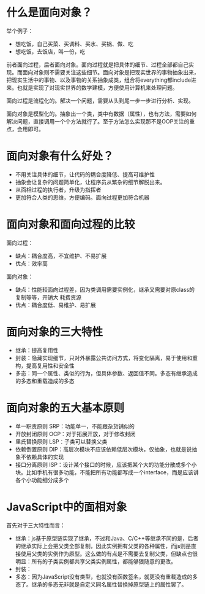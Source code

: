 # 什么是面向对象？
举个例子：
+ 想吃饭，自己买菜、买调料、买水、买锅、做、吃
+ 想吃饭，去饭店，叫一份，吃

前者面向过程，后者面向对象。面向过程就是把具体的细节、过程全部都自己实现。而面向对象则不需要关注这些细节。面向对象是把现实世界的事物抽象出来，把现实生活中的事物、以及事物的关系抽象成类，组合将everything都include进来。也就是实现了对现实世界的数学建模，方便使用计算机来处理问题。

面向过程是流程化的。解决一个问题，需要从头到尾一步一步进行分析、实现。

面向对象是模型化的。抽象出一个类，类中有数据（属性），也有方法，需要如何解决问题，直接调用一个个方法就行了。至于方法怎么实现那不是OOP关注的重点，会用即可。

# 面向对象有什么好处？
+ 不用关注具体的细节，让代码的耦合度降低、提高可维护性
+ 抽象会让复杂的问题简单化，让程序员从繁杂的细节解脱出来。
+ 从面相过程的执行者，升级为指挥者
+ 更加符合人类的思维，方便编码。面向过程更加符合机器

# 面向对象和面向过程的比较
面向过程：
+ 缺点：耦合度高，不宜维护、不易扩展
+ 优点：效率高

面向对象：
+ 缺点：性能较面向过程差，因为类调用需要实例化，继承又需要对原class的复制等等，开销大 耗费资源
+ 优点：耦合度低、易维护、易扩展

# 面向对象的三大特性
+ 继承：提高复用性
+ 封装：隐藏实现细节，只对外暴露公共访问方式，将变化隔离，易于使用和重构，提高复用性和安全性
+ 多态：同一个属性、类似的行为，但具体参数、返回值不同。多态有继承造成的多态和重载造成的多态

# 面向对象的五大基本原则
+ 单一职责原则 SRP：功能单一，不能跟杂货铺似的
+ 开放封闭原则 OCP：对于拓展开放，对于修改封闭
+ 里氏替换原则 LSP：子类可以替换父类
+ 依赖倒置原则 DIP：高层次模块不应该依赖低层次模块，仅抽象，也就是说抽象不依赖具体的实现
+ 接口分离原则 ISP：设计某个接口的时候，应该把某个大的功能分散成多个小块。比如手机有很多功能，不能把所有功能都写成一个interface，而是应该讲各个小功能细分成多个

# JavaScript中的面相对象
首先对于三大特性而言：
+ 继承：js基于原型链实现了继承，不过和Java、C/C++等继承不同的是，后者的继承实际上会把父类全部复制，因此实例拥有父类的各种属性，而js则是直接使用父类的实例作为原型。这么做的有点是不需要去复制父类，但缺点也很明显：所有的子类实例都共享父类实例属性，都能够狠随意的更改。
+ 封装：
+ 多态：因为JavaScript没有类型，也就没有函数签名，就更没有重载造成的多态了。继承的多态无非就是自定义同名属性替换掉原型链上的属性罢了。